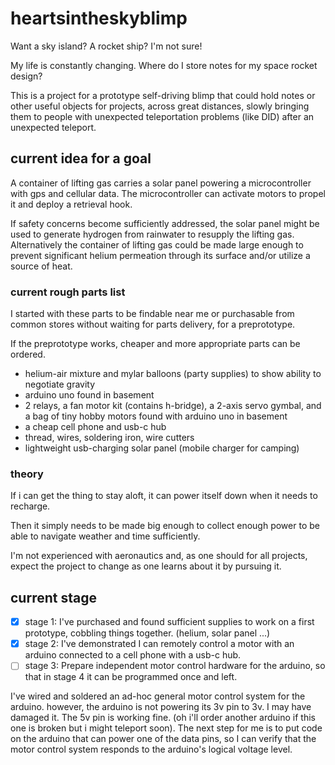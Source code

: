 # heartsintheskyblimp

Want a sky island? A rocket ship? I'm not sure!

My life is constantly changing. Where do I store notes for my space rocket design?

This is a project for a prototype self-driving blimp that could hold notes or other useful objects for projects, across great distances, slowly bringing them to people with unexpected teleportation problems (like DID) after an unexpected teleport.

## current idea for a goal

A container of lifting gas carries a solar panel powering a microcontroller with gps and cellular data. The microcontroller can activate motors to propel it and deploy a retrieval hook.

If safety concerns become sufficiently addressed, the solar panel might be used to generate hydrogen from rainwater to resupply the lifting gas.
Alternatively the container of lifting gas could be made large enough to prevent significant helium permeation through its surface and/or utilize a source of heat.

### current rough parts list

I started with these parts to be findable near me or purchasable from common stores without waiting for parts delivery, for a preprototype.

If the preprototype works, cheaper and more appropriate parts can be ordered.

- helium-air mixture and mylar balloons (party supplies) to show ability to negotiate gravity
- arduino uno found in basement
- 2 relays, a fan motor kit (contains h-bridge), a 2-axis servo gymbal, and a bag of tiny hobby motors found with arduino uno in basement
- a cheap cell phone and usb-c hub
- thread, wires, soldering iron, wire cutters
- lightweight usb-charging solar panel (mobile charger for camping)

### theory

If i can get the thing to stay aloft, it can power itself down when it needs to recharge.

Then it simply needs to be made big enough to collect enough power to be able to navigate weather and time sufficiently.

I'm not experienced with aeronautics and, as one should for all projects, expect the project to change as one learns about it by pursuing it.

## current stage

- [x] stage 1: I've purchased and found sufficient supplies to work on a first prototype, cobbling things together. (helium, solar panel ...)
- [x] stage 2: I've demonstrated I can remotely control a motor with an arduino connected to a cell phone with a usb-c hub.
- [ ] stage 3: Prepare independent motor control hardware for the arduino, so that in stage 4 it can be programmed once and left.

I've wired and soldered an ad-hoc general motor control system for the arduino. however, the arduino is not powering its 3v pin to 3v. I may have damaged it. The 5v pin is working fine. (oh i'll order another arduino if this one is broken but i might teleport soon). The next step for me is to put code on the arduino that can power one of the data pins, so I can verify that the motor control system responds to the arduino's logical voltage level.
